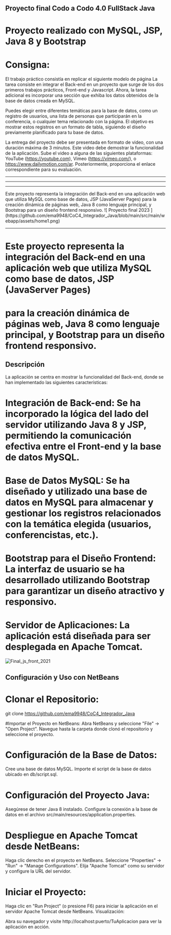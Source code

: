 ##  Proyecto final Codo a Codo 4.0 FullStack Java

# Proyecto realizado con MySQL, JSP, Java 8 y Bootstrap

# Consigna:
El trabajo práctico consistía en replicar el siguiente modelo de página
La tarea consiste en integrar el Back-end en un proyecto que surge de los dos primeros trabajos prácticos, Front-end y Javascript. Ahora,
la tarea adicional es incorporar una sección que exhiba los datos obtenidos de la base de datos creada en MySQL.

Puedes elegir entre diferentes temáticas para la base de datos, como un registro de usuarios, una lista de personas que participarán en la conferencia,
o cualquier tema relacionado con la página. El objetivo es mostrar estos registros en un formato de tabla, siguiendo el diseño previamente planificado para tu base de datos.

La entrega del proyecto debe ser presentada en formato de video, con una duración máxima de 3 minutos. Este video debe demostrar la funcionalidad de la aplicación. Sube el video a alguna de las siguientes plataformas:
YouTube (https://youtube.com),
Vimeo (https://vimeo.com/),
o https://www.dailymotion.com/ar.
Posteriormente, proporciona el enlace correspondiente para su evaluación.
<hr>
<hr>
<hr>
Este proyecto representa la integración del Back-end en una aplicación web que utiliza MySQL como base de datos,
JSP (JavaServer Pages) para la creación dinámica de páginas web, Java 8 como lenguaje principal, y Bootstrap para un diseño frontend responsivo.
![  Proyecto final 2023 ](https://github.com/ema9948/CoC4_Integrador_Java/blob/main/src/main/webapp/assets/home1.png)

<hr>

# Este proyecto representa la integración del Back-end en una aplicación web que utiliza MySQL como base de datos, JSP (JavaServer Pages)
# para la creación dinámica de páginas web, Java 8 como lenguaje principal, y Bootstrap para un diseño frontend responsivo.


## Descripción
La aplicación se centra en mostrar la funcionalidad del Back-end, donde se han implementado las siguientes características:

# Integración de Back-end: Se ha incorporado la lógica del lado del servidor utilizando Java 8 y JSP, permitiendo la comunicación efectiva entre el Front-end y la base de datos MySQL.

# Base de Datos MySQL: Se ha diseñado y utilizado una base de datos en MySQL para almacenar y gestionar los registros relacionados con la temática elegida (usuarios, conferencistas, etc.).

# Bootstrap para el Diseño Frontend: La interfaz de usuario se ha desarrollado utilizando Bootstrap para garantizar un diseño atractivo y responsivo.

# Servidor de Aplicaciones: La aplicación está diseñada para ser desplegada en Apache Tomcat.

![Final_js_front_2021](https://github.com/Marl8/TP-FrontEnd-Codo-a-Codo-4.0/assets/116129705/a76aaf43-bbca-4812-8de2-c4a8c65e91bc)

## Configuración y Uso con NetBeans

# Clonar el Repositorio:

git clone https://github.com/ema9948/CoC4_Integrador_Java


#Importar el Proyecto en NetBeans:
Abra NetBeans y seleccione "File" -> "Open Project".
Navegue hasta la carpeta donde clonó el repositorio y seleccione el proyecto.

# Configuración de la Base de Datos:
Cree una base de datos MySQL.
Importe el script de la base de datos ubicado en db/script.sql.

# Configuración del Proyecto Java:
Asegúrese de tener Java 8 instalado.
Configure la conexión a la base de datos en el archivo src/main/resources/application.properties.

# Despliegue en Apache Tomcat desde NetBeans:
Haga clic derecho en el proyecto en NetBeans.
Seleccione "Properties" -> "Run" -> "Manage Configurations".
Elija "Apache Tomcat" como su servidor y configure la URL del servidor.

# Iniciar el Proyecto:
Haga clic en "Run Project" (o presione F6) para iniciar la aplicación en el servidor Apache Tomcat desde NetBeans.
Visualización:

Abra su navegador y visite http://localhost:puerto/TuAplicacion para ver la aplicación en acción.    

  
